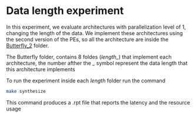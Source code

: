 # Data length experiment

In this experiment, we evaluate architectures with parallelization level of 1, changing the length of the data. We implement these architectures using the second version of the PEs,  so all the architecture are inside the [Butterfly_2](./Butterfly_2) folder. 

The Butterfly folder, contains 8 foldes (*length_*) that implement each architecture, the number afther the *_* symbol represent the data length that this architecture implements 

To run the experiment inside each *length* folder run the command 

```bash
make synthesize
```

This command produces a .rpt file that reports the latency and the resource usage 

